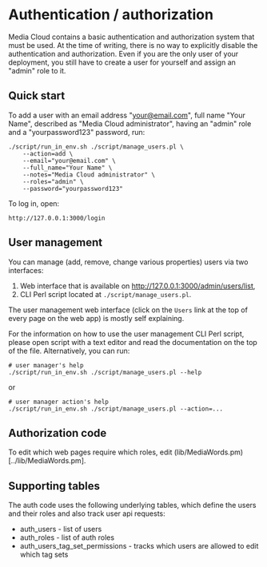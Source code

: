 Authentication / authorization
==============================

Media Cloud contains a basic authentication and authorization system that must be used. At the time of writing, there is no way to explicitly disable the authentication and authorization. Even if you are the only user of your deployment, you still have to create a user for yourself and assign an "admin" role to it.

Quick start
-----------

To add a user with an email address "your@email.com", full name "Your Name",
described as "Media Cloud administrator", having an "admin" role and a
"yourpassword123" password, run:

    ./script/run_in_env.sh ./script/manage_users.pl \
        --action=add \
        --email="your@email.com" \
        --full_name="Your Name" \
        --notes="Media Cloud administrator" \
        --roles="admin" \
        --password="yourpassword123"

To log in, open:

    http://127.0.0.1:3000/login


User management
---------------

You can manage (add, remove, change various properties) users via two
interfaces:

1. Web interface that is available on http://127.0.0.1:3000/admin/users/list,
2. CLI Perl script located at `./script/manage_users.pl`.

The user management web interface (click on the `Users` link at the top of every page on the web app)
is mostly self explaining.

For the information on how to use the user management CLI Perl script, please
open script with a text editor and read the documentation on the top of the
file. Alternatively, you can run:

    # user manager's help
    ./script/run_in_env.sh ./script/manage_users.pl --help

or

    # user manager action's help
    ./script/run_in_env.sh ./script/manage_users.pl --action=...

Authorization code
-------------------

To edit which web pages require which roles, edit (lib/MediaWords.pm)[../lib/MediaWords.pm].

Supporting tables
-----------------

The auth code uses the following underlying tables, which define the users and their roles and also track user
api requests:

* auth_users - list of users
* auth_roles - list of auth roles
* auth_users_tag_set_permissions - tracks which users are allowed to edit which tag sets
